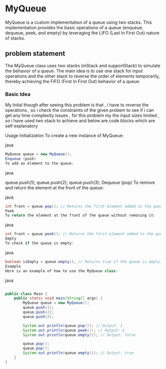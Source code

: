 # MyQueue

MyQueue is a custom implementation of a queue using two stacks. This implementation provides the basic operations of a queue (enqueue, dequeue, peek, and empty) by leveraging the LIFO (Last In First Out) nature of stacks.

## problem statement
The MyQueue class uses two stacks (mStack and supportStack) to simulate the behavior of a queue. The main idea is to use one stack for input operations and the other stack to reverse the order of elements temporarily, thereby achieving the FIFO (First In First Out) behavior of a queue.

### Basic Idea 

My Inital though after seeing this problem is that , i have to reverse the operations , so i check the constraints of the given probem to see if i can get any time complexity issues , for this problem my the input sizes limited , so i have used two stack to achieve and below are code blocks which are self explanatory

Usage
Initialization
To create a new instance of MyQueue:

java

```java
MyQueue queue = new MyQueue();
Enqueue (push)
To add an element to the queue:
```

java

queue.push(1);
queue.push(2);
queue.push(3);
Dequeue (pop)
To remove and return the element at the front of the queue:

java

```java
int front = queue.pop(); // Returns the first element added to the queue
Peek
To return the element at the front of the queue without removing it:
```

java

```java
int front = queue.peek(); // Returns the first element added to the queue without removing it
Empty
To check if the queue is empty:
```

java

```java
boolean isEmpty = queue.empty(); // Returns true if the queue is empty, false otherwise
Example
Here is an example of how to use the MyQueue class:
```

java
```java

public class Main {
    public static void main(String[] args) {
        MyQueue queue = new MyQueue();
        queue.push(1);
        queue.push(2);
        queue.push(3);

        System.out.println(queue.pop()); // Output: 1
        System.out.println(queue.peek()); // Output: 2
        System.out.println(queue.empty()); // Output: false

        queue.pop();
        queue.pop();
        System.out.println(queue.empty()); // Output: true
    }
}
```